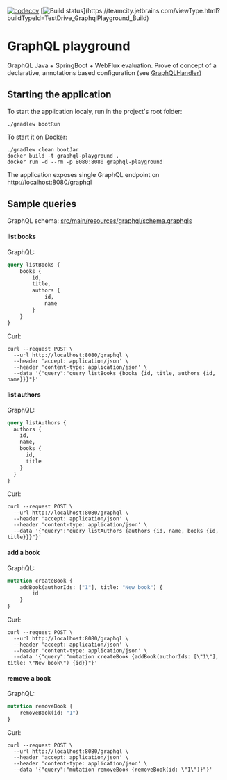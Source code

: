 [![codecov](https://codecov.io/gh/mafor/graphql-playground/branch/master/graph/badge.svg?token=GDPwHlsKi1)](https://codecov.io/gh/mafor/graphql-playground)
[![Build status](https://teamcity.jetbrains.com/guestAuth/app/rest/builds/buildType:(id:TestDrive_GraphqlPlayground_Build)/statusIcon.svg)](https://teamcity.jetbrains.com/viewType.html?buildTypeId=TestDrive_GraphqlPlayground_Build)

# GraphQL playground

GraphQL Java + SpringBoot + WebFlux evaluation. 
Prove of concept of a declarative, annotations based configuration (see [GraphQLHandler](/src/main/java/com/chaosonic/graphql/GraphQLHandler.kt))
## Starting the application
To start the application localy, run in the project's root folder:

```shell script
./gradlew bootRun
```
To start it on Docker:
```shell script
./gradlew clean bootJar
docker build -t graphql-playground .
docker run -d --rm -p 8080:8080 graphql-playground
```
The application exposes single GraphQL endpoint on http://localhost:8080/graphql 
## Sample queries
GraphQL schema: [src/main/resources/graphql/schema.graphqls](src/main/resources/graphql/schema.graphqls)
#### list books
GraphQL:
```graphql
query listBooks {
    books {
        id,
        title,
        authors {
            id,
            name
        }
    }
}
```
Curl:
```shell script
curl --request POST \
  --url http://localhost:8080/graphql \
  --header 'accept: application/json' \
  --header 'content-type: application/json' \
  --data '{"query":"query listBooks {books {id, title, authors {id, name}}}"}'
```
#### list authors
GraphQL:
```graphql
query listAuthors {
  authors {
    id,
    name,
    books {
      id,
      title
    }
  }
}
```
Curl:
```shell script
curl --request POST \
  --url http://localhost:8080/graphql \
  --header 'accept: application/json' \
  --header 'content-type: application/json' \
  --data '{"query":"query listAuthors {authors {id, name, books {id, title}}}"}'
```
#### add a book
GraphQL:
```graphql
mutation createBook {
    addBook(authorIds: ["1"], title: "New book") {
        id
    }
}
```
Curl:
```shell script
curl --request POST \
  --url http://localhost:8080/graphql \
  --header 'accept: application/json' \
  --header 'content-type: application/json' \
  --data '{"query":"mutation createBook {addBook(authorIds: [\"1\"], title: \"New book\") {id}}"}'
```
#### remove a book
GraphQL:
```graphql
mutation removeBook {
	removeBook(id: "1")
}
```
Curl:
```shell script
curl --request POST \
  --url http://localhost:8080/graphql \
  --header 'accept: application/json' \
  --header 'content-type: application/json' \
  --data '{"query":"mutation removeBook {removeBook(id: \"1\")}"}'
```